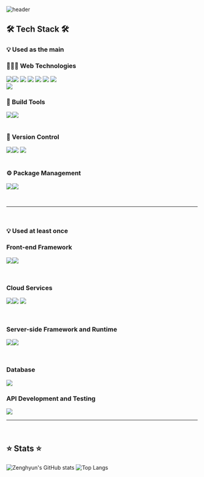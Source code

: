 ![header](https://capsule-render.vercel.app/api?type=waving&color=gradient&customColorList=3,2,2,5,30&height=300&section=header&text=Welcome!&fontSize=80&fontColor=E6E6FA&animation=fadeIn&fontAlignY=40&desc=Zenghyun's%20GitHub%20Profile&descAlign=57&descAlignY=55)



## <p>🛠️  Tech Stack  🛠️</p>

### <p>💡 Used as the main</p>

 ### <p>🧑🏻‍💻 Web Technologies</p>
  <img src="https://img.shields.io/badge/html5-E34F26?style=for-the-badge&logo=html5&logoColor=white"><img src="https://img.shields.io/badge/CSS3-1572B6?style=for-the-badge&logo=CSS3&logoColor=white">
   <img src="https://img.shields.io/badge/sass-CC6699?style=for-the-badge&logo=sass&logoColor=white">
   <img src="https://img.shields.io/badge/styledcomponents-DB7093?style=for-the-badge&logo=styledcomponents&logoColor=white">
  <img src="https://img.shields.io/badge/JavaScript-F7DF1E?style=for-the-badge&logo=JavaScript&logoColor=white">
    <img src="https://img.shields.io/badge/typescript-3178C6?style=for-the-badge&logo=typescript&logoColor=white">
      <img src="https://img.shields.io/badge/react-61DAFB?style=for-the-badge&logo=react&logoColor=white">
  <br>
     <img src="https://img.shields.io/badge/redux-764ABC?style=for-the-badge&logo=redux&logoColor=white">
   <br>
   ### <p>🔨 Build Tools</p>
   
   <img src="https://img.shields.io/badge/webpack-8DD6F9?style=for-the-badge&logo=webpack&logoColor=white"><img src="https://img.shields.io/badge/vite-646CFF?style=for-the-badge&logo=vite&logoColor=white">
  <br />
 <br>
### <p>🔧 Version Control</p>
  
   <img src="https://img.shields.io/badge/git-F05032?style=for-the-badge&logo=git&logoColor=white"><img src="https://img.shields.io/badge/github-181717?style=for-the-badge&logo=github&logoColor=white">
   <img src="https://img.shields.io/badge/gitkraken-179287?style=for-the-badge&logo=gitkraken&logoColor=white">
<br/>
 <br>
 
   ### <p>⚙️ Package Management</p>
   
   <img src="https://img.shields.io/badge/yarn-2C8EBB?style=for-the-badge&logo=yarn&logoColor=white"><img src="https://img.shields.io/badge/npm-CB3837?style=for-the-badge&logo=npm&logoColor=white">


<br>

----

<br>

###  <p>💡 Used at least once</p>

### <p>Front-end Framework </p>
<img src="https://img.shields.io/badge/nextjs-nextdotjs?style=for-the-badge&logo=nextdotjs&logoColor=white"><img src="https://img.shields.io/badge/bootstrap-7952B3?style=for-the-badge&logo=bootstrap&logoColor=white">

<br>

### <p>Cloud Services</p>
 <img src="https://img.shields.io/badge/firebase-FFCA28?style=for-the-badge&logo=firebase&logoColor=white"><img src="https://img.shields.io/badge/vercel-000000?style=for-the-badge&logo=vercel&logoColor=white">
      <img src="https://img.shields.io/badge/netlify-00C7B7?style=for-the-badge&logo=netlify&logoColor=white">

  <br>
  
### <p>Server-side Framework and Runtime</p>
<img src="https://img.shields.io/badge/koa-33333D?style=for-the-badge&logo=koa&logoColor=white"><img src="https://img.shields.io/badge/nodejs-339933?style=for-the-badge&logo=nodedotjs&logoColor=white">

   <br>
   
### <p>Database</p>
<img src="https://img.shields.io/badge/mongodb-47A248?style=for-the-badge&logo=mongodb&logoColor=white">

<br>

### <p>API Development and Testing</p>

   <img src="https://img.shields.io/badge/postman-FF6C37?style=for-the-badge&logo=postman&logoColor=white">

   <br>
   
 ----
 
<br/>

## <p>⭐️  Stats  ⭐️</p>

![Zenghyun's GitHub stats](https://github-readme-stats.vercel.app/api?username=zenghyun&show_icons=true&theme=synthwave)
![Top Langs](https://github-readme-stats.vercel.app/api/top-langs/?username=zenghyun&layout=compact&theme=calm)
